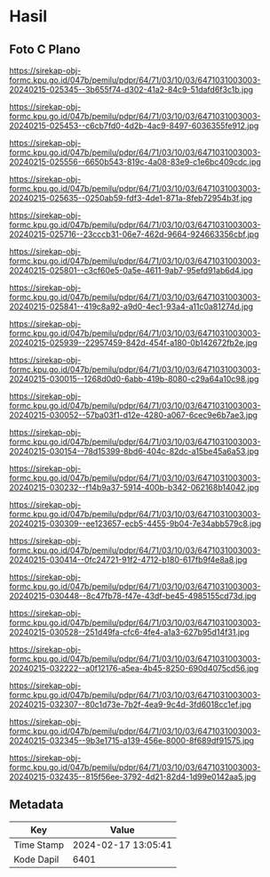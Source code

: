 # Hasil

## Foto C Plano

https://sirekap-obj-formc.kpu.go.id/047b/pemilu/pdpr/64/71/03/10/03/6471031003003-20240215-025345--3b655f74-d302-41a2-84c9-51dafd6f3c1b.jpg

https://sirekap-obj-formc.kpu.go.id/047b/pemilu/pdpr/64/71/03/10/03/6471031003003-20240215-025453--c6cb7fd0-4d2b-4ac9-8497-6036355fe912.jpg

https://sirekap-obj-formc.kpu.go.id/047b/pemilu/pdpr/64/71/03/10/03/6471031003003-20240215-025556--6650b543-819c-4a08-83e9-c1e6bc409cdc.jpg

https://sirekap-obj-formc.kpu.go.id/047b/pemilu/pdpr/64/71/03/10/03/6471031003003-20240215-025635--0250ab59-fdf3-4de1-871a-8feb72954b3f.jpg

https://sirekap-obj-formc.kpu.go.id/047b/pemilu/pdpr/64/71/03/10/03/6471031003003-20240215-025716--23cccb31-06e7-462d-9664-924663356cbf.jpg

https://sirekap-obj-formc.kpu.go.id/047b/pemilu/pdpr/64/71/03/10/03/6471031003003-20240215-025801--c3cf60e5-0a5e-4611-9ab7-95efd91ab6d4.jpg

https://sirekap-obj-formc.kpu.go.id/047b/pemilu/pdpr/64/71/03/10/03/6471031003003-20240215-025841--419c8a92-a9d0-4ec1-93a4-a11c0a81274d.jpg

https://sirekap-obj-formc.kpu.go.id/047b/pemilu/pdpr/64/71/03/10/03/6471031003003-20240215-025939--22957459-842d-454f-a180-0b142672fb2e.jpg

https://sirekap-obj-formc.kpu.go.id/047b/pemilu/pdpr/64/71/03/10/03/6471031003003-20240215-030015--1268d0d0-6abb-419b-8080-c29a64a10c98.jpg

https://sirekap-obj-formc.kpu.go.id/047b/pemilu/pdpr/64/71/03/10/03/6471031003003-20240215-030052--57ba03f1-d12e-4280-a067-6cec9e6b7ae3.jpg

https://sirekap-obj-formc.kpu.go.id/047b/pemilu/pdpr/64/71/03/10/03/6471031003003-20240215-030154--78d15399-8bd6-404c-82dc-a15be45a6a53.jpg

https://sirekap-obj-formc.kpu.go.id/047b/pemilu/pdpr/64/71/03/10/03/6471031003003-20240215-030232--f14b9a37-5914-400b-b342-062168b14042.jpg

https://sirekap-obj-formc.kpu.go.id/047b/pemilu/pdpr/64/71/03/10/03/6471031003003-20240215-030309--ee123657-ecb5-4455-9b04-7e34abb579c8.jpg

https://sirekap-obj-formc.kpu.go.id/047b/pemilu/pdpr/64/71/03/10/03/6471031003003-20240215-030414--0fc24721-91f2-4712-b180-617fb9f4e8a8.jpg

https://sirekap-obj-formc.kpu.go.id/047b/pemilu/pdpr/64/71/03/10/03/6471031003003-20240215-030448--8c47fb78-f47e-43df-be45-4985155cd73d.jpg

https://sirekap-obj-formc.kpu.go.id/047b/pemilu/pdpr/64/71/03/10/03/6471031003003-20240215-030528--251d49fa-cfc6-4fe4-a1a3-627b95d14f31.jpg

https://sirekap-obj-formc.kpu.go.id/047b/pemilu/pdpr/64/71/03/10/03/6471031003003-20240215-032222--a0f12176-a5ea-4b45-8250-690d4075cd56.jpg

https://sirekap-obj-formc.kpu.go.id/047b/pemilu/pdpr/64/71/03/10/03/6471031003003-20240215-032307--80c1d73e-7b2f-4ea9-9c4d-3fd6018cc1ef.jpg

https://sirekap-obj-formc.kpu.go.id/047b/pemilu/pdpr/64/71/03/10/03/6471031003003-20240215-032345--9b3e1715-a139-456e-8000-8f689df91575.jpg

https://sirekap-obj-formc.kpu.go.id/047b/pemilu/pdpr/64/71/03/10/03/6471031003003-20240215-032435--815f56ee-3792-4d21-82d4-1d99e0142aa5.jpg


## Metadata

| Key        | Value               |
| ---------- | ------------------- |
| Time Stamp | 2024-02-17 13:05:41 |
| Kode Dapil | 6401                |



